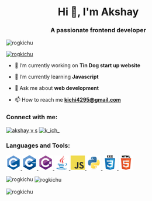
<h1 align="center">Hi 👋, I'm Akshay</h1>
<h3 align="center">A passionate frontend developer</h3>

<p align="left"> <img src="https://komarev.com/ghpvc/?username=rogkichu&label=Profile%20views&color=0e75b6&style=flat" alt="rogkichu" /> </p>

<p align="left"> <a href="https://github.com/ryo-ma/github-profile-trophy"><img src="https://github-profile-trophy.vercel.app/?username=rogkichu" alt="rogkichu" /></a> </p>

- 🔭 I’m currently working on **Tin Dog start up website**

- 🌱 I’m currently learning **Javascript**

- 💬 Ask me about **web development**

- 📫 How to reach me **kichi4295@gmail.com**

<h3 align="left">Connect with me:</h3>
<p align="left">
<a href="https://linkedin.com/in/akshay v s" target="blank"><img align="center" src="https://raw.githubusercontent.com/rahuldkjain/github-profile-readme-generator/master/src/images/icons/Social/linked-in-alt.svg" alt="akshay v s" height="30" width="40" /></a>
<a href="https://instagram.com/k_ich_" target="blank"><img align="center" src="https://raw.githubusercontent.com/rahuldkjain/github-profile-readme-generator/master/src/images/icons/Social/instagram.svg" alt="k_ich_" height="30" width="40" /></a>
</p>

<h3 align="left">Languages and Tools:</h3>
<p align="left"> <a href="https://www.cprogramming.com/" target="_blank" rel="noreferrer"> <img src="https://raw.githubusercontent.com/devicons/devicon/master/icons/c/c-original.svg" alt="c" width="40" height="40"/> </a> <a href="https://www.w3schools.com/cpp/" target="_blank" rel="noreferrer"> <img src="https://raw.githubusercontent.com/devicons/devicon/master/icons/cplusplus/cplusplus-original.svg" alt="cplusplus" width="40" height="40"/> </a> <a href="https://www.w3schools.com/cs/" target="_blank" rel="noreferrer"> <img src="https://raw.githubusercontent.com/devicons/devicon/master/icons/csharp/csharp-original.svg" alt="csharp" width="40" height="40"/> </a> <a href="https://www.java.com" target="_blank" rel="noreferrer"> <img src="https://raw.githubusercontent.com/devicons/devicon/master/icons/java/java-original.svg" alt="java" width="40" height="40"/> </a> <a href="https://developer.mozilla.org/en-US/docs/Web/JavaScript" target="_blank" rel="noreferrer"> <img src="https://raw.githubusercontent.com/devicons/devicon/master/icons/javascript/javascript-original.svg" alt="javascript" width="40" height="40"/> </a> <a href="https://www.python.org" target="_blank" rel="noreferrer"> <img src="https://raw.githubusercontent.com/devicons/devicon/master/icons/python/python-original.svg" alt="python" width="40" height="40"/> </a> <a href="https://www.w3schools.com/css/" target="_blank" rel="noreferrer"> <img src="https://raw.githubusercontent.com/devicons/devicon/master/icons/css3/css3-original-wordmark.svg" alt="css3" width="40" height="40"/> </a> <a href="https://www.w3.org/html/" target="_blank" rel="noreferrer"> <img src="https://raw.githubusercontent.com/devicons/devicon/master/icons/html5/html5-original-wordmark.svg" alt="html5" width="40" height="40"/> </a> </p>

<p><img align="left" src="https://github-readme-stats.vercel.app/api/top-langs?username=rogkichu&show_icons=true&locale=en&layout=compact" alt="rogkichu" /></p>

<p>&nbsp;<img align="center" src="https://github-readme-stats.vercel.app/api?username=rogkichu&show_icons=true&locale=en" alt="rogkichu" /></p>

<p><img align="center" src="https://github-readme-streak-stats.herokuapp.com/?user=rogkichu&" alt="rogkichu" /></p>
